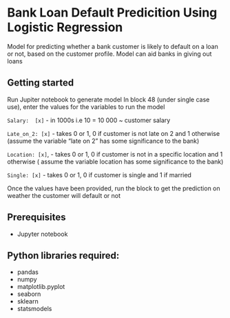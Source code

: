 # Bank Loan Default Predicition Using Logistic Regression

Model for predicting whether a bank customer is likely to default on a loan or not, based on the customer profile. Model can aid banks in giving out loans

## Getting started 

Run Jupiter notebook to generate model
In block 48 (under single case use), enter the values for the variables to run the model

`Salary:  [x]` - in 1000s i.e 10 = 10 000 ~ customer salary

`Late_on_2: [x]` - takes 0 or 1,  0 if customer is not late on 2 and 1 otherwise (assume the variable “late on 2” has some significance to the bank)

`Location: [x]`, - takes 0 or 1, 0 if customer is not in a specific location and 1 otherwise ( assume the variable location has some significance to the bank)

`Single: [x]` - takes 0 or 1, 0 if customer is single and 1 if married
 
Once the values have been provided, run the block to get the prediction on weather the customer will default or not 


## Prerequisites 
* Jupyter notebook

## Python libraries required: 
* pandas 
* numpy
* matplotlib.pyplot
* seaborn 
* sklearn
* statsmodels